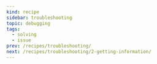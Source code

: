 ```yaml
---
kind: recipe
sidebar: troubleshooting
topic: debugging
tags:
  - solving
  - issue
prev: /recipes/troubleshooting/
next: /recipes/troubleshooting/2-getting-information/
---
```

